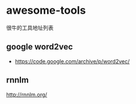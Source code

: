 # awesome-tools
很牛的工具地址列表

## google word2vec
* https://code.google.com/archive/p/word2vec/

## rnnlm
http://rnnlm.org/
